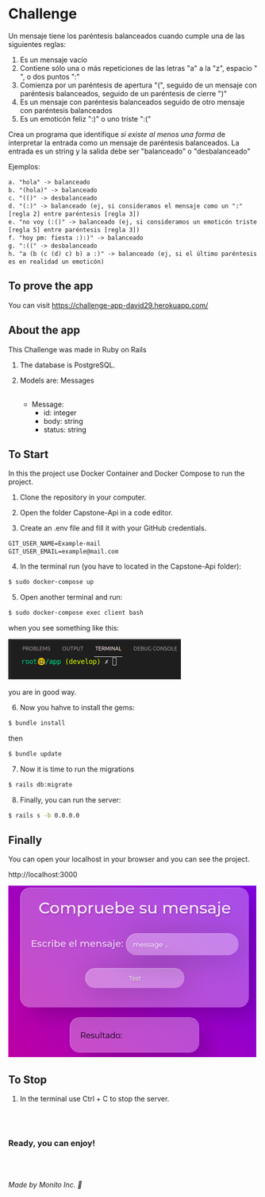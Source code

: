 # Challenge

Un mensaje tiene los paréntesis balanceados cuando cumple una de las siguientes reglas:
1. Es un mensaje vacío
2. Contiene sólo una o más repeticiones de las letras "a" a la "z", espacio " ", o dos puntos ":"
3. Comienza por un paréntesis de apertura "(", seguido de un mensaje con paréntesis balanceados, seguido de un paréntesis de cierre ")"
4. Es un mensaje con paréntesis balanceados seguido de otro mensaje con paréntesis balanceados
5. Es un emoticón feliz ":)" o uno triste ":("

Crea un programa que identifique *si existe al menos una forma* de interpretar la entrada como un mensaje de paréntesis balanceados. La entrada es un string y la salida debe ser "balanceado" o "desbalanceado"

Ejemplos:

    a. "hola" -> balanceado
    b. "(hola)" -> balanceado
    c. "(()" -> desbalanceado
    d. "(:)" -> balanceado (ej, si consideramos el mensaje como un ":" [regla 2] entre paréntesis [regla 3])
    e. "no voy (:()" -> balanceado (ej, si consideramos un emoticón triste [regla 5] entre paréntesis [regla 3])
    f. "hoy pm: fiesta :):)" -> balanceado
    g. ":((" -> desbalanceado
    h. "a (b (c (d) c) b) a :)" -> balanceado (ej, si el último paréntesis es en realidad un emoticón)

## To prove the app

You can visit https://challenge-app-david29.herokuapp.com/

## About the app

This Challenge was made in Ruby on Rails

1. The database is PostgreSQL.
2. Models are: Messages
<br></br>

    * Message:
        * id: integer
        * body: string
        * status: string

## To Start

In this the project use Docker Container and Docker Compose to run the project.

1. Clone the repository in your computer.

2. Open the folder Capstone-Api in a code editor.

3. Create an .env file and fill it with your GitHub credentials.

```env
GIT_USER_NAME=Example-mail
GIT_USER_EMAIL=example@mail.com
```
4. In the terminal run (you have to located in the Capstone-Api folder):
```bash
$ sudo docker-compose up
```

5. Open another terminal and run:
```bash
$ sudo docker-compose exec client bash
```
when you see something like this:

<img src="./screen/view1.png">

you are in good way.

6. Now you hahve to install the gems:
```bash
$ bundle install
```
then
```bash
$ bundle update
```

7. Now it is time to run the migrations
```bash
$ rails db:migrate
```

8. Finally, you can run the server:
```bash
$ rails s -b 0.0.0.0
```

## Finally

You can open your localhost in your browser and you can see the project.

http://localhost:3000


<img src="./screen/mainchall.png">


## To Stop

1. In the terminal use Ctrl + C to stop the server.


<br/><br/>
### Ready, you can enjoy!

<br/><br/>

*Made by Monito Inc. 🙊*
